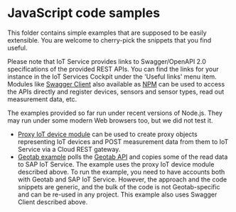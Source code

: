 # JavaScript code samples

This folder contains simple examples that are supposed to be easily extensible. You are welcome to cherry-pick
the snippets that you find useful.

Please note that IoT Service provides links to Swagger/OpenAPI 2.0 specifications of the provided REST APIs.
You can find the links for your instance in the IoT Services Cockpit under the 'Useful links' menu item.
Modules like [Swagger Client](https://github.com/swagger-api/swagger-js) also available as [NPM](https://www.npmjs.com/package/swagger-client) can be used to access the APIs directly and register devices,
sensors and sensor types, read out measurement data, etc.

The examples provided so far run under recent versions of Node.js. They may run under some modern Web browsers too,
but we did not test it.

* [Proxy IoT device module](./sap-iots-device-rest) can be used to create proxy objects representing IoT devices
  and POST measurement data from them to IoT Service via a Cloud REST gateway.
* [Geotab example](./geotab) polls the [Geotab API](https://my.geotab.com/) and copies some of the read data to
  SAP IoT Service. The example uses the proxy IoT device module described above. To run the example, you need to
  have accounts both with Geotab and SAP IoT Service. However, the approach and the code snippets are generic,
  and the bulk of the code is not Geotab-specific and can be re-used in any project. This example also uses
  Swagger Client described above.

